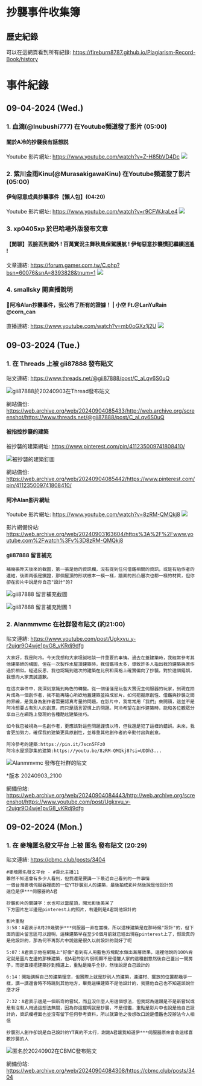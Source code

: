 # 抄襲事件收集簿


## 歷史紀錄

可以在這網頁看到所有紀錄: 
https://fireburn8787.github.io/Plagiarism-Record-Book/history


# 事件紀錄

## 09-04-2024 (Wed.)


### 1. 血滴(@Inubushi777) 在Youtube頻道發了影片 (05:00)

#### 關於A冷的抄襲我有話想説

Youtube 影片網址: https://www.youtube.com/watch?v=Z-H85bVD4Dc
<a href="https://www.youtube.com/watch?v=Z-H85bVD4Dc" target="_blank">
    <img src="https://raw.githubusercontent.com/FireBurn8787/Plagiarism-Record-Book/main/imgs/09-04-2024_Youtube_Inubushi777_Z-H85bVD4Dc_Thumbnail.jpg"/>
</a>

### 2. 紫川金雨Kinu(@MurasakigawaKinu) 在Youtube頻道發了影片 (05:00)

#### 伊甸惡意成員抄襲事件【懶人包】(04:20)

Youtube 影片網址: https://www.youtube.com/watch?v=r9CFWJraLe4
<a href="https://www.youtube.com/watch?v=r9CFWJraLe4" target="_blank">
    <img src="https://raw.githubusercontent.com/FireBurn8787/Plagiarism-Record-Book/main/imgs/09-04-2024_Youtube_MurasakigawaKinu_r9CFWJraLe4_Thumbnail.jpg"/>
</a>

### 3. xp0405xp 於巴哈場外版發布文章

#### 【閒聊】丟臉丟到國外 ! 百萬實況主舞秋風保駕護航 ! 伊甸惡意抄襲慣犯繼續逍遙 !

文章連結: https://forum.gamer.com.tw/C.php?bsn=60076&snA=8393828&tnum=1
<a href="https://forum.gamer.com.tw/C.php?bsn=60076&snA=8393828&tnum=1" target="_blank">
    <img src="https://raw.githubusercontent.com/FireBurn8787/Plagiarism-Record-Book/main/imgs/09-04-2024_Gamer_60076_8393828.png"/>
</a>

### 4. smallsky 開直播說明

#### 🔴阿冷Alan抄襲事件，我公布了所有的證據！ | 小空 Ft.@LanYuRain @corn_can

直播連結: https://www.youtube.com/watch?v=mb0oGXz1j2U
<a href="https://www.youtube.com/watch?v=mb0oGXz1j2U" target="_blank">
    <img src="https://i.ytimg.com/vi/mb0oGXz1j2U/maxresdefault.jpg"/>
</a>


## 09-03-2024 (Tue.)


### 1. 在 Threads 上被 gii87888 發布貼文

貼文連結: https://www.threads.net/@gii87888/post/C_aLqv6S0uQ

![gii87888於20240903在Thread發布貼文](https://raw.githubusercontent.com/FireBurn8787/Plagiarism-Record-Book/main/imgs/09-03-2024_Thread_gii87888_C_aLqv6S0uQ.png)

網站備份: https://web.archive.org/web/20240904085433/http://web.archive.org/screenshot/https://www.threads.net/@gii87888/post/C_aLqv6S0uQ

#### 被指控抄襲的建築

被抄襲的建築網址: https://www.pinterest.com/pin/411235009741808410/

![被抄襲的建築釘圖](https://raw.githubusercontent.com/FireBurn8787/Plagiarism-Record-Book/main/imgs/09-03-2024_Pinterest_Jottape033_411235009741808410.png)

網站備份: https://web.archive.org/web/20240904085442/https://www.pinterest.com/pin/411235009741808410/

#### 阿冷Alan影片網址

Youtube 影片網址: https://www.youtube.com/watch?v=8zRM-QMQkj8
<a href="https://www.youtube.com/watch?v=8zRM-QMQkj8" target="_blank">
    <img src="https://raw.githubusercontent.com/FireBurn8787/Plagiarism-Record-Book/main/imgs/08-31-2024_Youtube_Alanmmvmc_8zRM-QMQkj8_Thumbnail.jpg"/>
</a>

影片網備份站: https://web.archive.org/web/20240903163604/https%3A%2F%2Fwww.youtube.com%2Fwatch%3Fv%3D8zRM-QMQkj8

#### gii87888 留言補充

```
補幾張昨天後來的截圖，第一張是他的資訊欄，沒有提到任何借鑑相關的資訊，或是有貼作者的連結，後面兩張是鐵證，那個屋頂的形狀根本一模一樣，牆面的凹凸層次也都一樣的材質，但你卻在影片中說是你自己"設計"的?
```

![gii87888 留言補充截圖](https://raw.githubusercontent.com/FireBurn8787/Plagiarism-Record-Book/main/imgs/09-03-2024_Thread_gii87888_C_bxkuYzxzA.png)

![gii87888 留言補充附圖 1](https://raw.githubusercontent.com/FireBurn8787/Plagiarism-Record-Book/main/imgs/09-03-2024_Thread_gii87888_C_bxkuYzxzA_A1.png)



### 2. Alanmmvmc 在社群發布貼文 (約21:00)

貼文連結: https://www.youtube.com/post/Ugkxvu_y-r2ujgr9O4wje1pvG8_vKRdj9dfg

```
大家好，我是阿冷。今天我想和大家坦誠地談一件重要的事情。過去在蓋建築時，我經常參考其他建築師的構圖，但在一次製作水屋頂建築時，我借鑑得太多，導致許多人指出我的建築與原作過於相似。經過反思，我也認識到這次的建築在比例和風格上確實偏向了抄襲。對於這個錯誤，我想向大家真誠道歉。

在這次事件中，我深刻意識到角色的轉變。從一個僅僅是玩各大實況主伺服器的玩家，到現在拍片成為一個創作者，我不能再隨心所欲地蓋建築並拍成影片。如何把握原創性、借鑑與抄襲之間的界線，是我身為創作者需要認真考量的問題。在影片中，我常常用「我們」來開頭，這並不是阿冷想要占有別人的創意，而只是語言習慣上的問題。阿冷希望在創作建築時，能和各位觀眾分享自己在網路上發現的各種酷炫建築技巧。

如今我已被視為一名創作者，更應該對這些問題謹慎以待，但我還是犯了這樣的錯誤。未來，我會更加努力，確保我的建築更具原創性，並尊重其他創作者的辛勤付出與創意。

阿冷參考的建築:https://pin.it/7scn5FFz0
阿冷水屋頂那集的建築:https://youtu.be/8zRM-QMQkj8?si=UDDh3...
```

![Alanmmvmc 發佈在社群的貼文](https://raw.githubusercontent.com/FireBurn8787/Plagiarism-Record-Book/main/imgs/09-03-2024_Youtube_Alanmmvmc_community_Ugkxvu_y-r2ujgr9O4wje1pvG8_vKRdj9dfg_9PM_v1.png)

*版本 20240903_2100

網備份站: https://web.archive.org/web/20240904084443/http://web.archive.org/screenshot/https://www.youtube.com/post/Ugkxvu_y-r2ujgr9O4wje1pvG8_vKRdj9dfg


## 09-02-2024 (Mon.)


### 1. 在 麥塊匿名發文平台 上被 匿名 發布貼文 (20:29)

貼文連結: https://cbmc.club/posts/3404

```
#麥塊匿名發文平台 - #靠北主播11
雖然不知道會有多少人看到，但我還是要講一下最近自己看到的一件事情
一個台灣麥塊伺服器裡面的一位YT抄襲別人的建築，最後拍成影片然後說是他設計的
這位是伊***伺服器的A君

抄襲影片的關鍵字：水也可以當屋頂，開光影後美呆了
下方圖片左半邊是pinterest上的照片，右邊則是A君說他設計的

影片重點
3:58：A君表示8月20幾號伊***伺服器一直在當機，所以這棟建築是在那時候"設計"的，但下面的圖片留言區可以證明，這棟建築早在至少8個月前就已經出現在pinterest上了，假設真的是他設計的，那為何不再影片中說這是很久以前設計的就好了呢

5:07：A君表示他在網路上"好像"看到有人用藍色方塊配水做出漸層效果，這裡他說的100%肯定就是圖片左邊的那棟建築，但A君的影片很明顯不是借鑒人家的這種創意然後自己蓋出一間房子，而是直接把建築抄到頻道上，重點是幾乎全抄，然後說是自己設計的

6:14：開始講解自己的建築理念，但實際上就是抄別人的建築，連建材、擺放的位置都幾乎一樣，講一講還會時不時跳到其他地方，畢竟這棟建築不是他設計的，我猜他自己也不知道該說什麼才好

7:32：A君表示這是一個新奇的嘗試，而且沒什麼人用這個想法，但我認為這跟是不是新嘗試或是有沒有人用過這想法無關，因為你這擺明就是抄襲，不是借鑑，重點是影片中也說是他自己設計的，資訊欄裡面也並沒有留下任何參考資料，所以就算他之後想改口說是借鑑也沒辦法令人相信

抄襲別人創作卻說是自己設計的YT真的不太行，謝謝A君讓我知道伊***伺服器原來會收這樣喜歡抄襲的人
```

![匿名於20240902在CBMC發布貼文](https://raw.githubusercontent.com/FireBurn8787/Plagiarism-Record-Book/main/imgs/09-02-2024_CBMC_3404.png)

網備份站: https://web.archive.org/web/20240904084308/https://cbmc.club/posts/3404